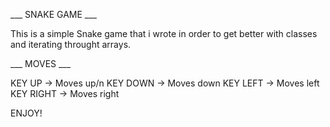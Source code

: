___ SNAKE GAME ___

This is a simple Snake game that i wrote in order to get better with classes and iterating throught arrays.

___ MOVES ___

KEY UP -> Moves up/n
KEY DOWN -> Moves down
KEY LEFT -> Moves left
KEY RIGHT -> Moves right

ENJOY!
